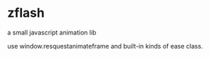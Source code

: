 # zflash
a small javascript animation lib

use window.resquestanimateframe and built-in kinds of ease class. 
